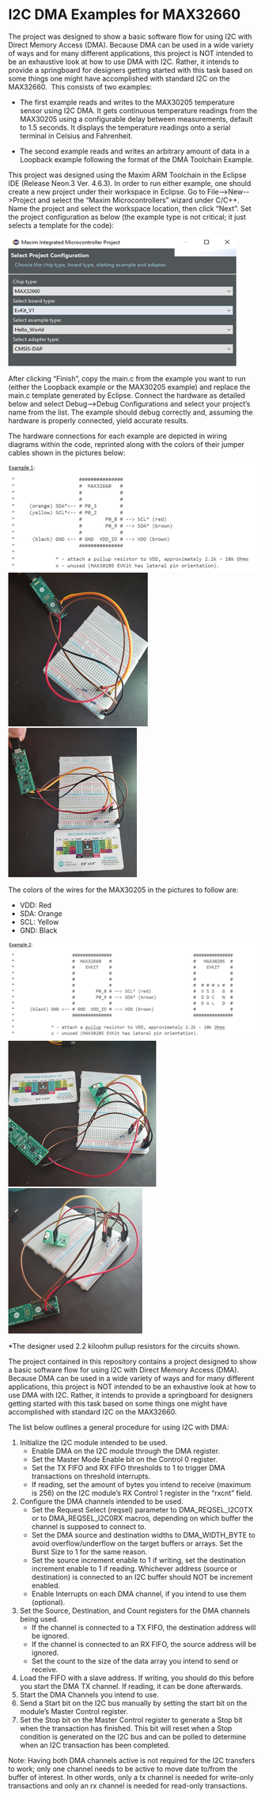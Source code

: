 # I2C DMA Examples for MAX32660

The project was designed to show a basic software flow for using I2C with Direct Memory Access (DMA). Because DMA can be used in a wide variety of ways and for many different applications, this project is NOT intended to be an exhaustive look at how to use DMA with I2C. Rather, it intends to provide a springboard for designers getting started with this task based on some things one might have accomplished with standard I2C on the MAX32660.  This consists of two examples:

- The first example reads and writes to the MAX30205 temperature sensor using I2C DMA. It gets continuous temperature readings from the MAX30205 using a configurable delay between measurements, default to 1.5 seconds. It displays the temperature readings onto a serial terminal in Celsius and Fahrenheit.

- The second example reads and writes an arbitrary amount of data in a Loopback example following the format of the DMA Toolchain Example.

This project was designed using the Maxim ARM Toolchain in the Eclipse IDE (Release Neon.3 Ver. 4.6.3). In order to run either example, one should create a new project under their workspace in Eclipse. Go to File-->New-->Project and select the “Maxim Microcontrollers” wizard under C/C++. Name the project and select the workspace location, then click “Next”. Set the project configuration as below (the example type is not critical; it just selects a template for the code):

![Project](project.png)

After clicking “Finish”, copy the main.c from the example you want to run (either the Loopback example or the MAX30205 example) and replace the main.c template generated by Eclipse. Connect the hardware as detailed below and select Debug-->Debug Configurations and select your project’s name from the list. The example should debug correctly and, assuming the hardware is properly connected, yield accurate results.

The hardware connections for each example are depicted in wiring diagrams within the code, reprinted along with the colors of their jumper cables shown in the pictures below:

![Example 1](example1.png)
![Connection 1](connect1.png) ![Connection 2](connect2.png)

The colors of the wires for the MAX30205 in the pictures to follow are:
- VDD: Red
- SDA: Orange
- SCL: Yellow
- GND: Black

![Example 2](example2.png)
![Connection 3](connect3.png) ![Connection 4](connect4.png)

*The designer used 2.2 kiloohm pullup resistors for the circuits shown.

The project contained in this repository contains a project designed to show a basic software flow for using I2C with Direct Memory Access (DMA). Because DMA can be used in a wide variety of ways and for many different applications, this project is NOT intended to be an exhaustive look at how to use DMA with I2C. Rather, it intends to provide a springboard for designers getting started with this task based on some things one might have accomplished with standard I2C on the MAX32660. 

The list below outlines a general procedure for using I2C with DMA:
1.	Initialize the I2C module intended to be used. 
    - Enable DMA on the I2C module through the DMA register.
    - Set the Master Mode Enable bit on the Control 0 register.
    - Set the TX FIFO and RX FIFO thresholds to 1 to trigger DMA transactions on threshold interrupts.
    - If reading, set the amount of bytes you intend to receive (maximum is 256) on the I2C module’s RX Control 1 register in the “rxcnt” field.
2.	Configure the DMA channels intended to be used.
    - Set the Request Select (reqsel) parameter to DMA_REQSEL_I2C0TX or to DMA_REQSEL_I2C0RX macros, depending on which buffer the channel is supposed to connect to.
    - Set the DMA source and destination widths to DMA_WIDTH_BYTE to avoid overflow/underflow on the target buffers or arrays. Set the Burst Size to 1 for the same reason.
    - Set the source increment enable to 1 if writing, set the destination increment enable to 1 if reading. Whichever address (source or destination) is connected to an I2C buffer should NOT be increment enabled. 
    - Enable Interrupts on each DMA channel, if you intend to use them (optional).
3.	Set the Source, Destination, and Count registers for the DMA channels being used. 
    - If the channel is connected to a TX FIFO, the destination address will be ignored.
    - If the channel is connected to an RX FIFO, the source address will be ignored.
    - Set the count to the size of the data array you intend to send or receive.
4. Load the FIFO with a slave address. If writing, you should do this before you start the DMA TX channel. If reading, it can be done afterwards.
5.	Start the DMA Channels you intend to use.
6.	Send a Start bit on the I2C bus manually by setting the start bit on the module’s Master Control register.
7.	Set the Stop bit on the Master Control register to generate a Stop bit when the transaction has finished. This bit will reset when a Stop condition is generated on the I2C bus and can be polled to determine when an I2C transaction has been completed.

Note: Having both DMA channels active is not required for the I2C transfers to work; only one channel needs to be active to move date to/from the buffer of interest. In other words, only a tx channel is needed for write-only transactions and only an rx channel is needed for read-only transactions.
